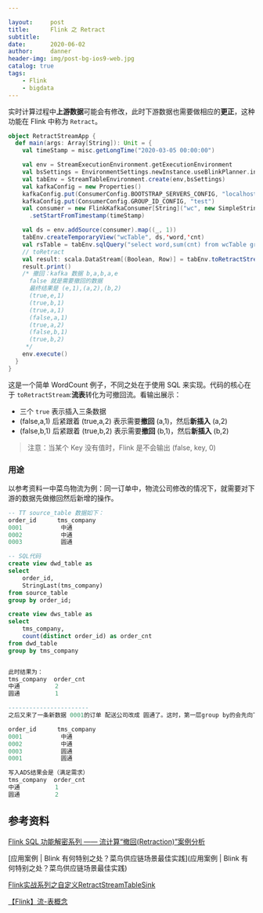 ```yaml
---

layout:     post
title:      Flink 之 Retract
subtitle:   
date:       2020-06-02
author:     danner
header-img: img/post-bg-ios9-web.jpg
catalog: true
tags:
    - Flink
    - bigdata
---
```


实时计算过程中**上游数据**可能会有修改，此时下游数据也需要做相应的**更正**，这种功能在 Flink 中称为 `Retract`。

``` scala
object RetractStreamApp {
  def main(args: Array[String]): Unit = {
    val timeStamp = misc.getLongTime("2020-03-05 00:00:00")

    val env = StreamExecutionEnvironment.getExecutionEnvironment
    val bsSettings = EnvironmentSettings.newInstance.useBlinkPlanner.inStreamingMode.build
    val tabEnv = StreamTableEnvironment.create(env,bsSettings)
    val kafkaConfig = new Properties()
    kafkaConfig.put(ConsumerConfig.BOOTSTRAP_SERVERS_CONFIG, "localhost:9092")
    kafkaConfig.put(ConsumerConfig.GROUP_ID_CONFIG, "test")
    val consumer = new FlinkKafkaConsumer[String]("wc", new SimpleStringSchema, kafkaConfig)
      .setStartFromTimestamp(timeStamp)

    val ds = env.addSource(consumer).map((_, 1))
    tabEnv.createTemporaryView("wcTable", ds,'word,'cnt)
    val rsTable = tabEnv.sqlQuery("select word,sum(cnt) from wcTable group by word")
    // toRetract
    val result: scala.DataStream[(Boolean, Row)] = tabEnv.toRetractStream(rsTable)
    result.print()
    /* 撤回：kafka 数据 b,a,b,a,e
      false 就是需要撤回的数据
      最终结果是 (e,1),(a,2),(b,2)
      (true,e,1)
      (true,b,1)
      (true,a,1)
      (false,a,1)
      (true,a,2)
      (false,b,1)
      (true,b,2)
     */
    env.execute()
  }
}
```

这是一个简单 WordCount 例子，不同之处在于使用 SQL 来实现。代码的核心在于 `toRetractStream`:**流表**转化为可撤回流。看输出展示：

- 三个 `true` 表示插入三条数据
- (false,a,1) 后紧跟着 (true,a,2) 表示需要**撤回** (a,1)，然后**新插入** (a,2)
- (false,b,1) 后紧跟着 (true,b,2) 表示需要**撤回** (b,1)，然后**新插入** (b,2)

> 注意：当某个 Key  没有值时，Flink 是不会输出 (false, key, 0)

### 用途

以参考资料一中菜鸟物流为例：同一订单中，物流公司修改的情况下，就需要对下游的数据先做撤回然后新增的操作。

```sql
-- TT source_table 数据如下：
order_id      tms_company
0001           中通
0002           中通
0003           圆通

-- SQL代码
create view dwd_table as 
select
    order_id,
    StringLast(tms_company)
from source_table
group by order_id;

create view dws_table as 
select 
    tms_company,
    count(distinct order_id) as order_cnt
from dwd_table 
group by tms_company


此时结果为：
tms_company  order_cnt
中通          2
圆通          1

-----------------------
之后又来了一条新数据 0001的订单 配送公司改成 圆通了。这时，第一层group by的会先向下游发送一条 (0001,中通）的撤回消息，第二层group by节点收到撤回消息后，会将这个节点 中通对应的 value减少1，并更新到结果表中；然后第一层的分桶统计逻辑向下游正常发送(0001,圆通）的正向消息，更新了圆通物流对应的订单数目，达到了最初的汇总目的。

order_id      tms_company
0001           中通
0002           中通
0003           圆通
0001           圆通

写入ADS结果会是（满足需求）
tms_company  order_cnt
中通          1
圆通          2
```





## 参考资料

[Flink SQL 功能解密系列 —— 流计算“撤回(Retraction)”案例分析](https://yq.aliyun.com/articles/457392)

[应用案例 | Blink 有何特别之处？菜鸟供应链场景最佳实践](应用案例 | Blink 有何特别之处？菜鸟供应链场景最佳实践)

[Flink实战系列之自定义RetractStreamTableSink](https://mp.weixin.qq.com/s?__biz=MzU5MTc1NDUyOA==&mid=2247483877&idx=1&sn=c722beb68ae27e3d1ae757c68a6842cc&chksm=fe2b65aac95cecbc278412a50495fc101d7cfecdbe15d7f6a3e04a5dc184dba87a983789949b&token=1090913763&lang=zh_CN#rd)

[【Flink】流-表概念](https://www.cnblogs.com/leesf456/p/8027772.html)